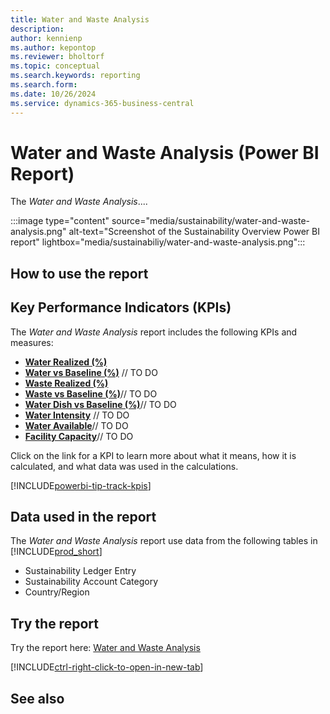 ```yaml
---
title: Water and Waste Analysis
description: 
author: kennienp
ms.author: kepontop
ms.reviewer: bholtorf
ms.topic: conceptual
ms.search.keywords: reporting
ms.search.form: 
ms.date: 10/26/2024
ms.service: dynamics-365-business-central
---
```


# Water and Waste Analysis (Power BI Report)

The *Water and Waste Analysis*....

:::image type="content" source="media/sustainability/water-and-waste-analysis.png" alt-text="Screenshot of the Sustainability Overview Power BI report" lightbox="media/sustainabiliy/water-and-waste-analysis.png":::


## How to use the report



## Key Performance Indicators (KPIs)

The *Water and Waste Analysis* report includes the following KPIs and measures: 

- [**Water Realized (%)**](sustainability-powerbi-kpis.md#water-realized-)
- [**Water vs Baseline (%)**](sustainability-powerbi-kpis.md#water-vs) // TO DO
- [**Waste Realized (%)**](sustainability-powerbi-kpis.md#waste-realized-)
- [**Waste vs Baseline (%)**](sustainability-powerbi-kpis.md#water-realized-)// TO DO
- [**Water Dish vs Baseline (%)**](sustainability-powerbi-kpis.md#water-realized-)// TO DO
- [**Water Intensity**](sustainability-powerbi-kpis.md#water-intensity) // TO DO
- [**Water Available**](sustainability-powerbi-kpis.md#water-intensity)// TO DO
- [**Facility Capacity**](sustainability-powerbi-kpis.md#water-intensity)// TO DO





Click on the link for a KPI to learn more about what it means, how it is calculated, and what data was used in the calculations. 

[!INCLUDE[powerbi-tip-track-kpis](includes/powerbi-tip-track-kpis.md)]


## Data used in the report

The *Water and Waste Analysis* report use data from the following tables in [!INCLUDE[prod_short](includes/prod_short.md)]

- Sustainability Ledger Entry
- Sustainability Account Category
- Country/Region


## Try the report

Try the report here: [Water and Waste Analysis](https://businesscentral.dynamics.com?page=37070)

[!INCLUDE[ctrl-right-click-to-open-in-new-tab](includes/ctrl-right-click-to-open-in-new-tab.md)]

## See also